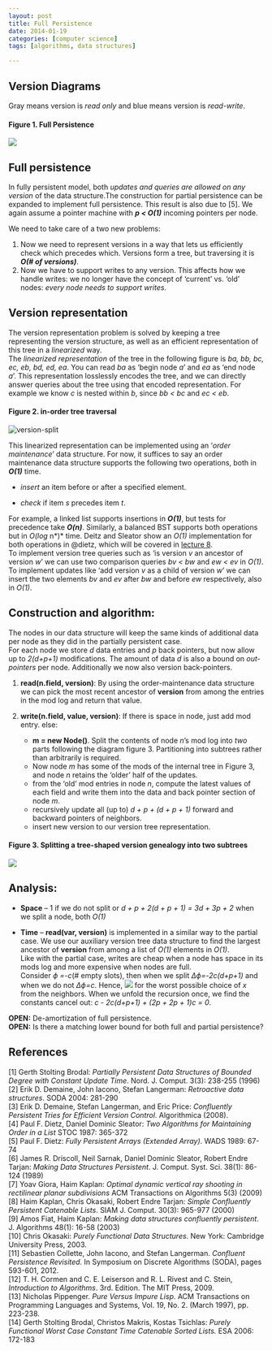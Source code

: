 ```yaml
---
layout: post
title: Full Persistence
date: 2014-01-19
categories: [computer science]
tags: [algorithms, data structures]

---
```


Version Diagrams 
---
Gray means version is *read only* and blue means version is *read-write*.

#### Figure 1. Full Persistence 
![](http://sungsoo.github.com/images/fullpersistence.png)

Full persistence
---
In fully persistent model, both *updates and queries are allowed on any version* of the data structure.The construction for partial persistence can be expanded to implement full persistence. This result is also due to [5]. We again assume a pointer machine with ***p <  O(1)*** incoming pointers per node.

We need to take care of a two new problems:  
  
1. Now we need to represent versions in a way that lets us efficiently
check which precedes which. Versions form a tree, but traversing it is
***O(# of versions)***.    
2. Now we have to support writes to any version. This affects how we
handle writes: we no longer have the concept of ‘current’ vs. ‘old’
nodes: *every node needs to support writes*.

Version representation
----------------------

The version representation problem is solved by keeping a tree
representing the version structure, as well as an efficient
representation of this tree in a *linearized* way.  
The *linearized representation* of the tree in the following figure
is *ba, bb, bc, ec, eb, bd, ed, ea*. You can read *ba* as ‘begin node
*a*’ and *ea* as ‘end node *a*’. This representation losslessly encodes
the tree, and we can directly answer queries about the tree using that
encoded representation. For example we know *c* is nested within *b*,
since *bb < bc* and *ec < eb*.

#### Figure 2. in-order tree traversal 
![version-split](http://sungsoo.github.com/images/TreeTraversal.png)

This linearized representation can be implemented using an ‘*order
maintenance*’ data structure. For now, it suffices to say an order
maintenance data structure supports the following two operations, both
in ***O(1)*** time.

-   *insert* an item before or after a specified element.

-   *check* if item *s* precedes item *t*.

For example, a linked list supports insertions in ***O(1)***, but tests for
precedence take ***O(n)***. Similarly, a balanced BST supports both
operations but in *O(log* n*)* time. Deitz and Sleator show an *O(1)*
implementation for both operations in @dietz, which will be covered in
[lecture 8](http://courses.csail.mit.edu/6.851/spring12/lectures/L08.html).  
To implement version tree queries such as ‘is version *v* an ancestor of
version *w*’ we can use two comparison queries *bv < bw* and *ew < ev*
in *O(1)*. To implement updates like ‘add version *v* as a child of
version *w*’ we can insert the two elements *bv* and *ev* after *bw* and
before *ew* respectively, also in *O(1)*.

Construction and algorithm:
---------------------------

The nodes in our data structure will keep the same kinds of additional
data per node as they did in the partially persistent case.  
For each node we store *d* data entries and *p* back pointers, but now
allow up to *2(d+p+1)* modifications. The amount of data *d* is also a
bound on *out-pointers* per node. Additionally we now also
version back-pointers.

1.  **read(n.field, version)**: By using the
    order-maintenance data structure we can pick the most recent
    ancestor of **version** from among the entries in the mod log and
    return that value.

2.  **write(n.field, value, version)**: If there
    is space in node, just add mod entry. else:
	- **m = new Node()**. Split the contents of node *n*’s mod
        log into *two* parts following the diagram
        figure 3. Partitioning into subtrees rather than
        arbitrarily is required.
	- Now node *m* has some of the mods of the internal tree in
        Figure 3, and node *n* retains the ‘older’ half of
        the updates.
	- from the ‘old’ mod entries in node *n*, compute the latest
        values of each field and write them into the data and back
        pointer section of node *m*.
	- recursively update all (up to) *d + p + (d + p + 1)* forward and
        backward pointers of neighbors.
	- insert new version to our version tree representation.

#### Figure 3. Splitting a tree-shaped version genealogy into two subtrees 
![](http://sungsoo.github.com/images/VersionSplitting.png)


Analysis:
---------

-   **Space** – 1 if we do not split or
    *d + p + 2(d  + p + 1) = 3d + 3p + 2* when we split a node, both *O(1)*

-   **Time** – **read(var, version)** is implemented in a similar way to the
    partial case. We use our auxiliary version tree data structure to
    find the largest ancestor of **version** from among a list of *O(1)*
    elements in *O(1)*.  
    Like with the partial case, writes are cheap when a node has space
    in its mods log and more expensive when nodes are full.  
    Consider *ϕ =-c*(# empty slots), then when we split *Δϕ=-2c(d+p+1)* and when we do not *Δϕ=c*. Hence,
    ![](http://sungsoo.github.com/images/eqn-fp04.png)
    for the worst possible choice of *x* from the neighbors. When we
    unfold the recursion once, we find the constants cancel out:
    *c - 2c(d+p+1) + (2p + 2p + 1)c = 0*.

**OPEN:** De-amortization of full persistence.  
**OPEN:** Is there a matching lower bound for both full and
partial persistence?


References
---

[1] Gerth Stolting Brodal: *Partially Persistent Data Structures of Bounded
Degree with Constant Update Time*. Nord. J. Comput. 3(3): 238-255 (1996)  
[2] Erik D. Demaine, John Iacono, Stefan Langerman: *Retroactive data
structures*. SODA 2004: 281-290  
[3] Erik D. Demaine, Stefan Langerman, and Eric Price: *Confluently
Persistent Tries for Efficient Version Control*. Algorithmica (2008).  
[4] Paul F. Dietz, Daniel Dominic Sleator: *Two Algorithms for Maintaining
Order in a List* STOC 1987: 365-372  
[5] Paul F. Dietz: *Fully Persistent Arrays (Extended Array)*. WADS 1989:
67-74  
[6] James R. Driscoll, Neil Sarnak, Daniel Dominic Sleator, Robert Endre
Tarjan: *Making Data Structures Persistent*. J. Comput. Syst. Sci.
38(1): 86-124 (1989)  
[7] Yoav Giora, Haim Kaplan: *Optimal dynamic vertical ray shooting in
rectilinear planar subdivisions* ACM Transactions on Algorithms 5(3)
(2009)  
[8] Haim Kaplan, Chris Okasaki, Robert Endre Tarjan: *Simple Confluently
Persistent Catenable Lists*. SIAM J. Comput. 30(3): 965-977 (2000)  
[9] Amos Fiat, Haim Kaplan: *Making data structures confluently persistent*.
J. Algorithms 48(1): 16-58 (2003)  
[10] Chris Okasaki: *Purely Functional Data Structures*. New York: Cambridge
University Press, 2003.  
[11] Sebastien Collette, John Iacono, and Stefan Langerman. *Confluent
Persistence Revisited.* In Symposium on Discrete Algorithms (SODA),
pages 593-601, 2012.  
[12] T. H. Cormen and C. E. Leiserson and R. L. Rivest and C. Stein,
*Introduction to Algorithms*. 3rd. Edition. The MIT Press, 2009.  
[13] Nicholas Pippenger. *Pure Versus Impure Lisp*. ACM Transactions on
Programming Languages and Systems, Vol. 19, No. 2. (March 1997), pp.
223-238.  
[14] Gerth Stolting Brodal, Christos Makris, Kostas Tsichlas: *Purely
Functional Worst Case Constant Time Catenable Sorted Lists.* ESA 2006:
172-183
